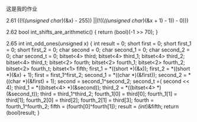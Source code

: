这是我的作业

2.61
((!(*(unsigned char*)(&x) - 255)) ||(!((*((unsigned char*)(&x + 1) - 1)) - 0)))

2.62
bool int_shifts_are_arithmetic()
{
	return (bool)(-1 >> 70);
}

2.65
int int_odd_ones(unsigned x)
{
	int result = 0;
	short first = 0;
	short first_1 = 0;
	short first_2 = 0;
	char second = 0;
	char second_1 = 0;
	char second_2 = 0;
	char second_t = 0;
	bitset<4> third;
	bitset<4> third_1;
	bitset<4> third_2;
	bitset<4> third_t;
	bitset<2> fourth;
	bitset<2> fourth_1;
	bitset<2> fourth_2;
	bitset<2> fourth_t;
	bitset<1> fifth;
	first_1 = *((short *)(&x));
	first_2 = *((short *)(&x) + 1);
	first = first_1^first_2;
	second_1 = *((char *)(&first));
	second_2 = *((char *)(&first) + 1);
	second = second_1^second_2;
	second_t =( second << 4);
	third_1 = *((bitset<4> *)(&second));
	third_2 = *((bitset<4> *)(&second_t));
	third = third_1^third_2;
	fourth_1[0] = third[0];
	fourth_1[1] = third[1];
	fourth_2[0] = third[2];
	fourth_2[1] = third[3];
	fourth = fourth_1^fourth_2;
	fifth = (fourth[0]^fourth[1]);
	result = *(int*)&fifth;
	return (bool)result;
}
